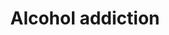 ---
title: Alcohol addiction
longTitle: 'Alcohol addiction'
tags:
- gccommon
usedFor:
- "[[Alcoholism]]"
---